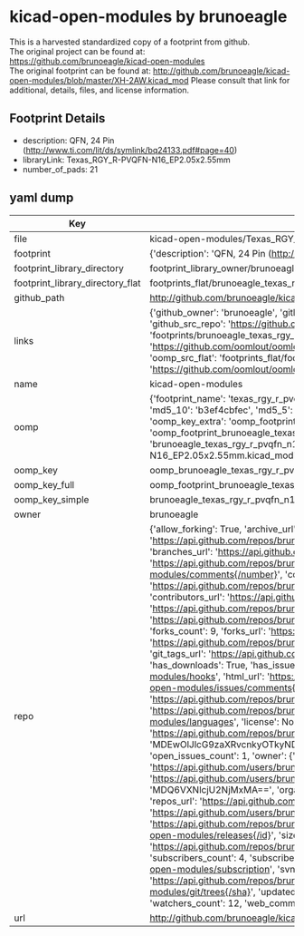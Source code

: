 # kicad-open-modules by brunoeagle  
This is a harvested standardized copy of a footprint from github.  
The original project can be found at:  
https://github.com/brunoeagle/kicad-open-modules  
The original footprint can be found at:
http://github.com/brunoeagle/kicad-open-modules/blob/master/XH-2AW.kicad_mod
Please consult that link for additional, details, files, and license information.  
## Footprint Details
* description: QFN, 24 Pin (http://www.ti.com/lit/ds/symlink/bq24133.pdf#page=40)  
* libraryLink: Texas_RGY_R-PVQFN-N16_EP2.05x2.55mm  
* number_of_pads: 21  
## yaml dump  
| Key | Value |  
| --- | --- |  
| file | kicad-open-modules/Texas_RGY_R-PVQFN-N16_EP2.05x2.55mm.kicad_mod |  
| footprint | {'description': 'QFN, 24 Pin (http://www.ti.com/lit/ds/symlink/bq24133.pdf#page=40)', 'libraryLink': 'Texas_RGY_R-PVQFN-N16_EP2.05x2.55mm', 'number_of_pads': 21} |  
| footprint_library_directory | footprint_library_owner/brunoeagle_kicad-open-modules |  
| footprint_library_directory_flat | footprints_flat/brunoeagle_texas_rgy_r_pvqfn_n16_ep2_05x2_55mm_texas_rgy_r_pvqfn_n16_ep2_05x2_55mm/working |  
| github_path | http://github.com/brunoeagle/kicad-open-modules/blob/master/Texas_RGY_R-PVQFN-N16_EP2.05x2.55mm.kicad_mod |  
| links | {'github_owner': 'brunoeagle', 'github_repo_name': 'kicad-open-modules', 'github_src': 'http://github.com/brunoeagle/kicad-open-modules/blob/master/XH-2AW.kicad_mod', 'github_src_repo': 'https://github.com/brunoeagle/kicad-open-modules', 'oomp_bot': 'footprints/brunoeagle_texas_rgy_r_pvqfn_n16_ep2_05x2_55mm_texas_rgy_r_pvqfn_n16_ep2_05x2_55mm/working', 'oomp_bot_github': 'https://github.com/oomlout/oomlout_oomp_footprint_bot/tree/main/footprints/brunoeagle_texas_rgy_r_pvqfn_n16_ep2_05x2_55mm_texas_rgy_r_pvqfn_n16_ep2_05x2_55mm/working', 'oomp_src_flat': 'footprints_flat/footprints_flat/brunoeagle_texas_rgy_r_pvqfn_n16_ep2_05x2_55mm_texas_rgy_r_pvqfn_n16_ep2_05x2_55mm/working', 'oomp_src_flat_github': 'https://github.com/oomlout/oomlout_oomp_footprint_src/tree/main/footprints_flat/brunoeagle_texas_rgy_r_pvqfn_n16_ep2_05x2_55mm_texas_rgy_r_pvqfn_n16_ep2_05x2_55mm/working'} |  
| name | kicad-open-modules |  
| oomp | {'footprint_name': 'texas_rgy_r_pvqfn_n16_ep2_05x2_55mm', 'library_name': 'texas_rgy_r_pvqfn_n16_ep2_05x2_55mm_kicad_mod', 'md5': 'b3ef4cbfec976a429f7eb5cceb7f7262', 'md5_10': 'b3ef4cbfec', 'md5_5': 'b3ef4', 'md5_6': 'b3ef4c', 'oomp_key': 'oomp_brunoeagle_texas_rgy_r_pvqfn_n16_ep2_05x2_55mm_texas_rgy_r_pvqfn_n16_ep2_05x2_55mm', 'oomp_key_extra': 'oomp_footprint_brunoeagle_texas_rgy_r_pvqfn_n16_ep2_05x2_55mm_texas_rgy_r_pvqfn_n16_ep2_05x2_55mm', 'oomp_key_full': 'oomp_footprint_brunoeagle_texas_rgy_r_pvqfn_n16_ep2_05x2_55mm_texas_rgy_r_pvqfn_n16_ep2_05x2_55mm_b3ef4c', 'oomp_key_simple': 'brunoeagle_texas_rgy_r_pvqfn_n16_ep2_05x2_55mm_texas_rgy_r_pvqfn_n16_ep2_05x2_55mm', 'original_filename': 'kicad-open-modules/Texas_RGY_R-PVQFN-N16_EP2.05x2.55mm.kicad_mod', 'owner_name': 'brunoeagle'} |  
| oomp_key | oomp_brunoeagle_texas_rgy_r_pvqfn_n16_ep2_05x2_55mm_texas_rgy_r_pvqfn_n16_ep2_05x2_55mm |  
| oomp_key_full | oomp_footprint_brunoeagle_texas_rgy_r_pvqfn_n16_ep2_05x2_55mm_texas_rgy_r_pvqfn_n16_ep2_05x2_55mm |  
| oomp_key_simple | brunoeagle_texas_rgy_r_pvqfn_n16_ep2_05x2_55mm_texas_rgy_r_pvqfn_n16_ep2_05x2_55mm |  
| owner | brunoeagle |  
| repo | {'allow_forking': True, 'archive_url': 'https://api.github.com/repos/brunoeagle/kicad-open-modules/{archive_format}{/ref}', 'archived': False, 'assignees_url': 'https://api.github.com/repos/brunoeagle/kicad-open-modules/assignees{/user}', 'blobs_url': 'https://api.github.com/repos/brunoeagle/kicad-open-modules/git/blobs{/sha}', 'branches_url': 'https://api.github.com/repos/brunoeagle/kicad-open-modules/branches{/branch}', 'clone_url': 'https://github.com/brunoeagle/kicad-open-modules.git', 'collaborators_url': 'https://api.github.com/repos/brunoeagle/kicad-open-modules/collaborators{/collaborator}', 'comments_url': 'https://api.github.com/repos/brunoeagle/kicad-open-modules/comments{/number}', 'commits_url': 'https://api.github.com/repos/brunoeagle/kicad-open-modules/commits{/sha}', 'compare_url': 'https://api.github.com/repos/brunoeagle/kicad-open-modules/compare/{base}...{head}', 'contents_url': 'https://api.github.com/repos/brunoeagle/kicad-open-modules/contents/{+path}', 'contributors_url': 'https://api.github.com/repos/brunoeagle/kicad-open-modules/contributors', 'created_at': '2011-12-16T03:49:26Z', 'default_branch': 'master', 'deployments_url': 'https://api.github.com/repos/brunoeagle/kicad-open-modules/deployments', 'description': 'Modules for kicad', 'disabled': False, 'downloads_url': 'https://api.github.com/repos/brunoeagle/kicad-open-modules/downloads', 'events_url': 'https://api.github.com/repos/brunoeagle/kicad-open-modules/events', 'fork': False, 'forks': 9, 'forks_count': 9, 'forks_url': 'https://api.github.com/repos/brunoeagle/kicad-open-modules/forks', 'full_name': 'brunoeagle/kicad-open-modules', 'git_commits_url': 'https://api.github.com/repos/brunoeagle/kicad-open-modules/git/commits{/sha}', 'git_refs_url': 'https://api.github.com/repos/brunoeagle/kicad-open-modules/git/refs{/sha}', 'git_tags_url': 'https://api.github.com/repos/brunoeagle/kicad-open-modules/git/tags{/sha}', 'git_url': 'git://github.com/brunoeagle/kicad-open-modules.git', 'has_discussions': False, 'has_downloads': True, 'has_issues': True, 'has_pages': False, 'has_projects': True, 'has_wiki': True, 'homepage': '', 'hooks_url': 'https://api.github.com/repos/brunoeagle/kicad-open-modules/hooks', 'html_url': 'https://github.com/brunoeagle/kicad-open-modules', 'id': 2992480, 'is_template': False, 'issue_comment_url': 'https://api.github.com/repos/brunoeagle/kicad-open-modules/issues/comments{/number}', 'issue_events_url': 'https://api.github.com/repos/brunoeagle/kicad-open-modules/issues/events{/number}', 'issues_url': 'https://api.github.com/repos/brunoeagle/kicad-open-modules/issues{/number}', 'keys_url': 'https://api.github.com/repos/brunoeagle/kicad-open-modules/keys{/key_id}', 'labels_url': 'https://api.github.com/repos/brunoeagle/kicad-open-modules/labels{/name}', 'language': None, 'languages_url': 'https://api.github.com/repos/brunoeagle/kicad-open-modules/languages', 'license': None, 'merges_url': 'https://api.github.com/repos/brunoeagle/kicad-open-modules/merges', 'milestones_url': 'https://api.github.com/repos/brunoeagle/kicad-open-modules/milestones{/number}', 'mirror_url': None, 'name': 'kicad-open-modules', 'network_count': 9, 'node_id': 'MDEwOlJlcG9zaXRvcnkyOTkyNDgw', 'notifications_url': 'https://api.github.com/repos/brunoeagle/kicad-open-modules/notifications{?since,all,participating}', 'open_issues': 1, 'open_issues_count': 1, 'owner': {'avatar_url': 'https://avatars.githubusercontent.com/u/566310?v=4', 'events_url': 'https://api.github.com/users/brunoeagle/events{/privacy}', 'followers_url': 'https://api.github.com/users/brunoeagle/followers', 'following_url': 'https://api.github.com/users/brunoeagle/following{/other_user}', 'gists_url': 'https://api.github.com/users/brunoeagle/gists{/gist_id}', 'gravatar_id': '', 'html_url': 'https://github.com/brunoeagle', 'id': 566310, 'login': 'brunoeagle', 'node_id': 'MDQ6VXNlcjU2NjMxMA==', 'organizations_url': 'https://api.github.com/users/brunoeagle/orgs', 'received_events_url': 'https://api.github.com/users/brunoeagle/received_events', 'repos_url': 'https://api.github.com/users/brunoeagle/repos', 'site_admin': False, 'starred_url': 'https://api.github.com/users/brunoeagle/starred{/owner}{/repo}', 'subscriptions_url': 'https://api.github.com/users/brunoeagle/subscriptions', 'type': 'User', 'url': 'https://api.github.com/users/brunoeagle'}, 'private': False, 'pulls_url': 'https://api.github.com/repos/brunoeagle/kicad-open-modules/pulls{/number}', 'pushed_at': '2022-07-04T03:22:17Z', 'releases_url': 'https://api.github.com/repos/brunoeagle/kicad-open-modules/releases{/id}', 'size': 409, 'ssh_url': 'git@github.com:brunoeagle/kicad-open-modules.git', 'stargazers_count': 12, 'stargazers_url': 'https://api.github.com/repos/brunoeagle/kicad-open-modules/stargazers', 'statuses_url': 'https://api.github.com/repos/brunoeagle/kicad-open-modules/statuses/{sha}', 'subscribers_count': 4, 'subscribers_url': 'https://api.github.com/repos/brunoeagle/kicad-open-modules/subscribers', 'subscription_url': 'https://api.github.com/repos/brunoeagle/kicad-open-modules/subscription', 'svn_url': 'https://github.com/brunoeagle/kicad-open-modules', 'tags_url': 'https://api.github.com/repos/brunoeagle/kicad-open-modules/tags', 'teams_url': 'https://api.github.com/repos/brunoeagle/kicad-open-modules/teams', 'temp_clone_token': None, 'topics': [], 'trees_url': 'https://api.github.com/repos/brunoeagle/kicad-open-modules/git/trees{/sha}', 'updated_at': '2023-08-03T06:55:35Z', 'url': 'https://api.github.com/repos/brunoeagle/kicad-open-modules', 'visibility': 'public', 'watchers': 12, 'watchers_count': 12, 'web_commit_signoff_required': False} |  
| url | http://github.com/brunoeagle/kicad-open-modules |  

